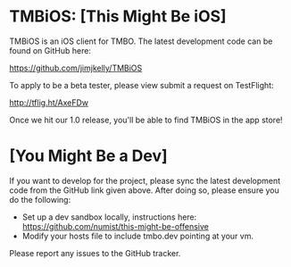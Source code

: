 
TMBiOS: [This Might Be iOS]
===========================

TMBiOS is an iOS client for TMBO.  The latest development code can be found on GitHub here:

https://github.com/jimjkelly/TMBiOS

To apply to be a beta tester, please view submit a request on TestFlight:

http://tflig.ht/AxeFDw

Once we hit our 1.0 release, you'll be able to find TMBiOS in the app store!

[You Might Be a Dev]
====================

If you want to develop for the project, please sync the latest development code from the GitHub link given above.  After doing so, please ensure you do the following:

- Set up a dev sandbox locally, instructions here: https://github.com/numist/this-might-be-offensive
- Modify your hosts file to include tmbo.dev pointing at your vm.

Please report any issues to the GitHub tracker.